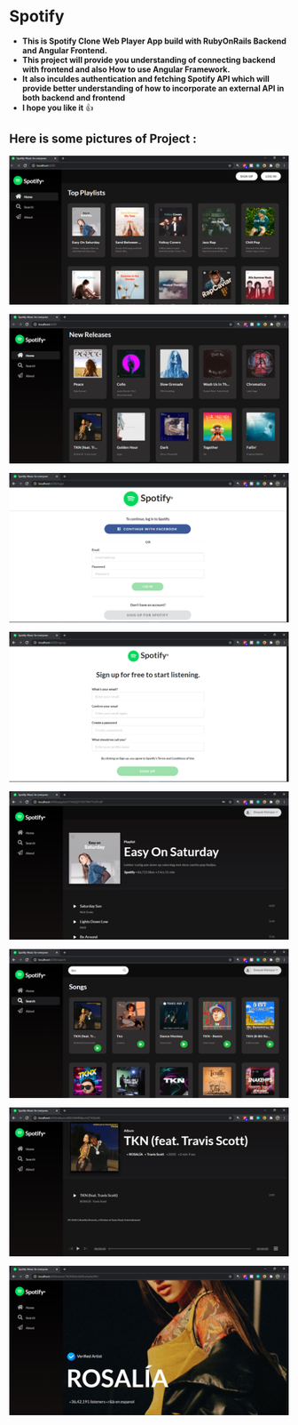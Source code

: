# Spotify
* **This is Spotify Clone Web Player App build with RubyOnRails Backend and Angular Frontend.**
* **This project will provide you understanding of connecting backend with frontend and also How to use Angular Framework.**
* **It also inculdes authentication and fetching Spotify API which will provide better understanding of how to incorporate an external API in both backend and frontend**
* **I hope you like it** :thumbsup:

## Here is some pictures of Project : 

![I1](/Images/I1.PNG)

![I1](/Images/I2.PNG)

![I1](/Images/I3.PNG)

![I1](/Images/I4.PNG)

![I1](/Images/I5.PNG)

![I1](/Images/I6.PNG)

![I1](/Images/I7.PNG)

![I1](/Images/I8.PNG)
